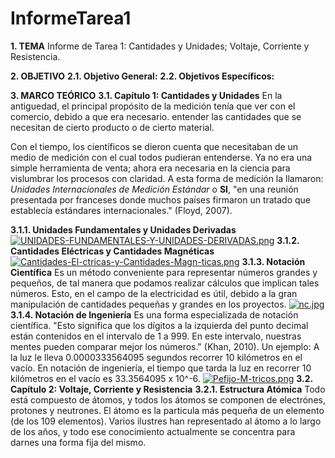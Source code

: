 # InformeTarea1
**1. TEMA**
Informe de Tarea 1: Cantidades y Unidades; Voltaje, Corriente y Resistencia.

**2. OBJETIVO**
**2.1. Objetivo General:**
**2.2. Objetivos Específicos:**

**3. MARCO TEÓRICO**
**3.1. Capítulo 1: Cantidades y Unidades**
En la antiguedad, el principal propósito de la medición tenía que ver con el comercio, debido a que era necesario. entender las cantidades que se necesitan de cierto producto o de cierto material.

Con el tiempo, los científicos se dieron cuenta que necesitaban de un medio de medición con el cual todos pudieran entenderse. Ya no era una simple herramienta de venta; ahora era necesaria en la ciencia para vislumbrar los procesos con claridad. A esta forma de medición la llamaron: *Unidades Internacionales de Medición Estándar* o **SI**, "en una reunión presentada por franceses donde muchos países firmaron un tratado que establecía estándares internacionales." (Floyd, 2007).

**3.1.1. Unidades Fundamentales y Unidades Derivadas**
[![UNIDADES-FUNDAMENTALES-Y-UNIDADES-DERIVADAS.png](https://i.postimg.cc/qBtDCPxG/UNIDADES-FUNDAMENTALES-Y-UNIDADES-DERIVADAS.png)](https://postimg.cc/Z0SxGDg9)
**3.1.2. Cantidades Eléctricas y Cantidades Magnéticas**
[![Cantidades-El-ctricas-y-Cantidades-Magn-ticas.png](https://i.postimg.cc/nhGMGcJb/Cantidades-El-ctricas-y-Cantidades-Magn-ticas.png)](https://postimg.cc/K14ZZbjJ)
**3.1.3. Notación Científica**
Es un método conveniente para representar números grandes y pequeños, de tal manera que podamos realizar cálculos que implican tales números. Esto, en el campo de la electricidad es útil, debido a la gran manipulación de cantidades pequeñas y grandes en los proyectos.
[![nc.jpg](https://i.postimg.cc/xjsdCFPY/nc.jpg)](https://postimg.cc/K4MbpfVs)
**3.1.4. Notación de Ingeniería**
Es una forma especializada de notación científica. "Esto significa que los dígitos a la izquierda del punto decimal están contenidos en el intervalo de 1 a 999. En este intervalo, nuestras mentes pueden comparar mejor los números." (Khan, 2010).
Un ejemplo: A la luz le lleva 0.0000333564095 segundos recorrer 10 kilómetros en el vacío. En notación de ingeniería, el tiempo que tarda la luz en recorrer 10 kilómetros en el vacío es 33.3564095 x 10^-6.
[![Pefijo-M-tricos.png](https://i.postimg.cc/5Ng7CLRw/Pefijo-M-tricos.png)](https://postimg.cc/3dyFM47R)
**3.2. Capítulo 2: Voltaje, Corriente y Resistencia**
**3.2.1. Estructura Atómica**
Todo está compuesto de átomos, y todos los átomos se componen de electrónes, protones y neutrones. El átomo es la particula más pequeña de un elemento (de los 109 elementos). Varios ilustres han representado al átomo a lo largo de los años, y todo ese conocimiento actualmente se concentra para darnes una forma fija del mismo.




